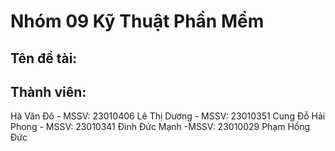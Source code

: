 # Nhóm 09 Kỹ Thuật Phần Mềm
## Tên đề tài:
## Thành viên:
 Hà Văn Đô - MSSV: 23010406
 Lê Thị Dương - MSSV: 23010351
 Cung Đỗ Hải Phong - MSSV: 23010341
 Đinh Đức Mạnh -MSSV: 23010029
 Phạm Hồng Đức
